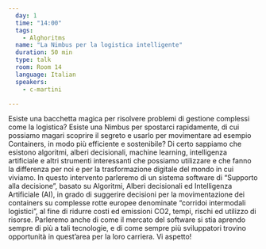 ```yaml
---
  day: 1
  time: "14:00"
  tags:
    - Alghoritms
  name: "La Nimbus per la logistica intelligente"
  duration: 50 min
  type: talk
  room: Room 14
  language: Italian
  speakers:
    - c-martini

---
```

Esiste una bacchetta magica per risolvere problemi di gestione complessi come la logistica? Esiste una Nimbus per spostarci rapidamente, di cui possiamo magari scoprire il segreto e usarlo per movimentare ad esempio Containers, in modo più efficiente e sostenibile? Di certo sappiamo che esistono algoritmi, alberi decisionali, machine learning, intelligenza artificiale e altri strumenti interessanti che possiamo utilizzare e che fanno la differenza per noi e per la trasformazione digitale del mondo in cui viviamo. In questo intervento parleremo di un sistema software di “Supporto alla decisione”, basato su Algoritmi, Alberi decisionali ed Intelligenza Artificiale (AI), in grado di suggerire decisioni per la movimentazione dei containers su complesse rotte europee denominate “corridoi intermodali logistici”, al fine di ridurre costi ed emissioni CO2, tempi, rischi ed utilizzo di risorse. Parleremo anche di come il mercato del software si stia aprendo sempre di più a tali tecnologie, e di come sempre più sviluppatori trovino opportunità in quest’area per la loro carriera. Vi aspetto!
  